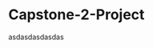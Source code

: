 # Capstone-2-Project

<!--A Digital Appointment Management System for Student's Academic Concern and Faculty Consultation in St. Vincent College of Cabuyao -->
asdasdasdasdas

